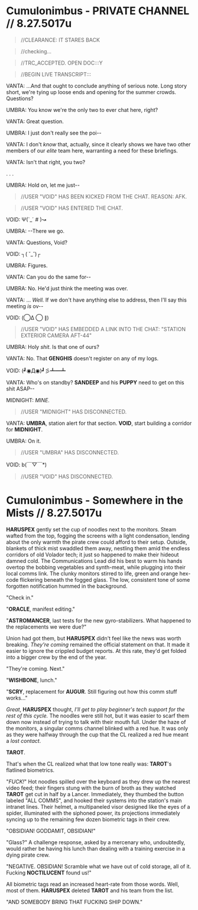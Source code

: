 # Cumulonimbus - PRIVATE CHANNEL // 8.27.5017u
>//CLEARANCE: IT STARES BACK

>//checking... 

>//TRC_ACCEPTED. OPEN DOC:::Y 

>//BEGIN LIVE TRANSCRIPT:::


VANTA: ...And that ought to conclude anything of serious note. Long story short, we're tying up loose ends and opening for the summer crowds. Questions?

UMBRA: You know we're the only two to ever chat here, right?

VANTA: Great question.

UMBRA: I just don't really see the poi--

VANTA: I don't *know* that, actually, since it clearly shows we have two other members of our *elite* team here, warranting a need for these briefings.

VANTA: Isn't that right, you two?

. . .

UMBRA: Hold on, let me just--

>//USER "VOID" HAS BEEN KICKED FROM THE CHAT. REASON: AFK.

>//USER "VOID" HAS ENTERED THE CHAT.

VOID: Ψ(`_´ # )↝

UMBRA: --There we go.

VANTA: Questions, Void?

VOID: ┐( ˘_˘)┌

UMBRA: Figures.

VANTA: Can you do the same for--

UMBRA: No. He'd just think the meeting was over.

VANTA: ... *Well.* If we don't have anything else to address, then I'll say this meeting *is* ov--

VOID: (◯Δ ◯ ∥)

>//USER "VOID" HAS EMBEDDED A LINK INTO THE CHAT: "STATION EXTERIOR CAMERA AFT-44"

UMBRA: Holy *shit*. Is that one of ours?

VANTA: No. That **GENGHIS** doesn't register on any of my logs.

VOID: (┛◉Д◉)┛彡┻━┻

VANTA: Who's on standby? **SANDEEP** and his **PUPPY** need to get on this shit ASAP--

MIDNIGHT: *MINE.*

>//USER "MIDNIGHT" HAS DISCONNECTED.

VANTA: **UMBRA**, station alert for that section. **VOID**, start building a corridor for **MIDNIGHT**. 

UMBRA: On it.

>//USER "UMBRA" HAS DISCONNECTED. 

VOID: b(￣▽￣*)

>//USER "VOID" HAS DISCONNECTED.


 # Cumulonimbus - Somewhere in the Mists // 8.27.5017u
 **HARUSPEX** gently set the cup of noodles next to the monitors. Steam wafted from the top, fogging the screens with a light condensation, lending about the only warmth the pirate crew could afford to their setup. Outside, blankets of thick mist swaddled them away, nestling them amid the endless corridors of old Volador tech; it just so happened to make their hideout damned cold. The Communications Lead did his best to warm his hands overtop the bobbing vegetables and synth-meat, while plugging into their local comms link. The clunky monitors stirred to life, green and orange hex-code flickering beneath the fogged glass. The low, consistent tone of some forgotten notification hummed in the background.

 "Check in."

 "**ORACLE**, manifest editing."

 "**ASTROMANCER**, last tests for the new gyro-stabilizers. What happened to the replacements we were due?"

 Union had got them, but **HARUSPEX** didn't feel like the news was worth breaking. *They're coming* remained the official statement on that. It made it easier to ignore the crippled budget reports. At this rate, they'd get folded into a bigger crew by the end of the year.

 "They're coming. Next."

 "**WISHBONE**, lunch."

 "**SCRY**, replacement for **AUGUR**. Still figuring out how this comm stuff works..."

 *Great*, **HARUSPEX** thought, *I'll get to play beginner's tech support for the rest of this cycle.* The noodles were still hot, but it was easier to scarf them down now instead of trying to talk with their mouth full. Under the haze of the monitors, a singular comms channel blinked with a red hue. It was only as they were halfway through the cup that the CL realized a red hue meant a *lost contact*. 

 **TAROT**. 

 That's when the CL realized what that low tone really was: **TAROT**'s flatlined biometrics.

 "*FUCK!*" Hot noodles spilled over the keyboard as they drew up the nearest video feed; their fingers stung with the burn of broth as they watched **TAROT** get cut in half by a Lancer. Immediately, they thumbed the button labeled "ALL COMMS", and hooked their systems into the station's main intranet lines. Their helmet, a multipaneled visor designed like the eyes of a spider, illuminated with the siphoned power, its projections immediately syncing up to the remaining few dozen biometric tags in their crew.

 "OBSIDIAN! GODDAMIT, OBSIDIAN!"

 "Glass?" A challenge response, asked by a mercenary who, undoubtedly, would rather be having his lunch than dealing with a training exercise in a dying pirate crew.

 "NEGATIVE. OBSIDIAN! Scramble what we have out of cold storage, all of it. Fucking **NOCTILUCENT** found us!"

 All biometric tags read an increased heart-rate from those words. Well, most of them. **HARUSPEX** deleted **TAROT** and his team from the list.

 "AND SOMEBODY BRING THAT FUCKING SHIP DOWN."